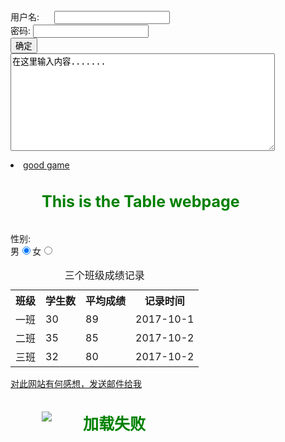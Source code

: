 <html>
<head>

</head>

<body>
<form method="post" action="save.php">
      <label>用户名:</label>
      <input type="text"/> <br />
      <label for="pass">密码:</label>
      <input type="password"  name="pass"/>  <br />  
      <input type="submit" value="确定"  name="submit" /> <br />
      <textarea cols="50" rows="10">在这里输入内容.......</textarea>
</form>  
<style type="text/css">
h1{
    font-size:25px;
    color:green;	
      text-indent:2em;
}
</style>
<table summary="成绩记录">
 <li><a href="http://seer.61.com/" target="_blank" title="This is a good game" >good game</a> </li>
<h1>This is the Table webpage</h1> <br />
      <caption>三个班级成绩记录</caption>
  <tr>
    <th>班级</th>
    <th>学生数</th>
    <th>平均成绩</th>
    <th>记录时间</th>
  </tr>
  <tr>
    <td>一班</td>
    <td>30</td>
    <td>89</td>
    <td>2017-10-1</td>
  </tr>
  <tr>
    <td>二班</td>
    <td>35</td>
    <td>85</td>
    <td>2017-10-2</td>
  </tr>
  <tr>
    <td>三班</td>
    <td>32</td>
    <td>80</td>
    <td>2017-10-2</td>
  </tr>
 
 <form action="save.php" method="post" >
    <label>性别:</label><br />
    <label>男</label>
    <input type="radio" value="1"  name="gender" checked="checked" />
    <label>女</label>
    <input type="radio" value="2"  name="gender" />
</form>
</table>
<a href="mailto:1776544379@qq.com" >对此网站有何感想，发送邮件给我</a> <br />
<h1><img src = "http://www.pujia8.com/static/upload/20140520155407_28.jpg" alt = "加载失败" title = "good image" /></h1>
</body>
</html>

